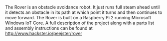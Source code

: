 The Rover is an obstacle avoidance robot. It just runs full steam ahead until it detects an obstacle in its path at which point it turns and then continues to move forward. The Rover is built on a Raspberry Pi 2 running Microsoft Windows IoT Core. A full description of the project along with a parts list and assembly instructions can be found at http://www.hackster.io/peejster/rover

